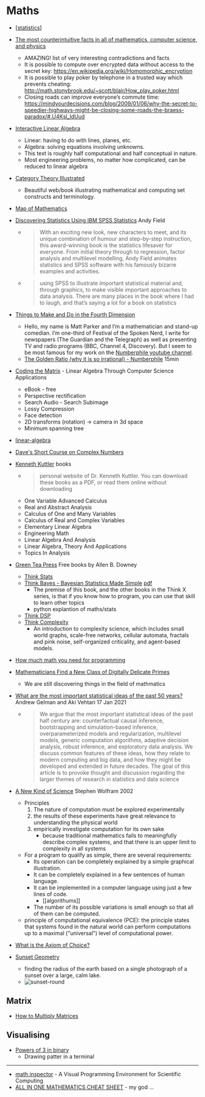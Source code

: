 Maths
=====

* [[statistics]]
* [The most counterintuitive facts in all of mathematics, computer science, and physics](https://axisofordinary.substack.com/p/the-most-counterintuitive-facts-in)
    * AMAZING! list of very interesting contradictions and facts
    * It is possible to compute over encrypted data without access to the secret key: https://en.wikipedia.org/wiki/Homomorphic_encryption
    * It is possible to play poker by telephone in a trusted way which prevents cheating: http://math.stonybrook.edu/~scott/blair/How_play_poker.html
    * Closing roads can improve everyone’s commute time: https://mindyourdecisions.com/blog/2009/01/06/why-the-secret-to-speedier-highways-might-be-closing-some-roads-the-braess-paradox/#.U4Ksl_ldUud
* [Interactive Linear Algebra](http://textbooks.math.gatech.edu/ila/index.html)
    * Linear: having to do with lines, planes, etc.
    * Algebra: solving equations involving unknowns.
    * This text is roughly half computational and half conceptual in nature. 
    * Most engineering problems, no matter how complicated, can be reduced to linear algebra
* [Category Theory Illustrated](https://github.com/boris-marinov/category-theory-illustrated)
    * Beautiful web/book illustrating mathematical and computing set constructs and terminology.
* [Map of Mathematics](https://mathmap.quantamagazine.org/map/)

* [Discovering Statistics Using IBM SPSS Statistics](https://www.discoveringstatistics.com/books/dsus/) Andy Field
    * > With an exciting new look, new characters to meet, and its unique combination of humour and step-by-step instruction, this award-winning book is the statistics lifesaver for everyone. From initial theory through to regression, factor analysis and multilevel modelling, Andy Field animates statistics and SPSS software with his famously bizarre examples and activities.
    * > using SPSS to illustrate important statistical material and, through graphics, to make visible important approaches to data analysis. There are many places in the book where I had to laugh, and that’s saying a lot for a book on statistics
* [Things to Make and Do in the Fourth Dimension](https://makeanddo4d.com/)
    * Hello, my name is Matt Parker and I’m a mathematician and stand-up comedian. I’m one-third of Festival of the Spoken Nerd, I write for newspapers (The Guardian and the Telegraph) as well as presenting TV and radio programs (BBC, Channel 4, Discovery). But I seem to be most famous for my work on the [Numberphile youtube channel](https://www.youtube.com/user/numberphile).
    * [The Golden Ratio (why it is so irrational) - Numberphile](https://www.youtube.com/watch?v=sj8Sg8qnjOg) 15min
* [Coding the Matrix](https://codingthematrix.com/) - Linear Algebra Through Computer Science Applications
    * eBook - free
    * Perspective rectification
    * Search Audio - Search Subimage
    * Lossy Compression
    * Face detection
    * 2D transforms (rotation) -> camera in 3d space
    * Minimum spanning tree
* [linear-algebra](https://betterexplained.com/articles/linear-algebra-guide/)
* [Dave's Short Course on Complex Numbers](https://www2.clarku.edu/faculty/djoyce/complex/)
* [Kenneth Kuttler](https://klkuttler.com/) books
    * > personal website of Dr. Kenneth Kuttler. You can download these books as a PDF, or read them online without downloading
    * One Variable Advanced Calculus
    * Real and Abstract Analysis
    * Calculus of One and Many Variables
    * Calculus of Real and Complex Variables
    * Elementary Linear Algebra
    * Engineering Math
    * Linear Algebra And Analysis
    * Linear Algebra, Theory And Applications
    * Topics In Analysis
* [Green Tea Press](https://greenteapress.com/) Free books by Allen B. Downey
    * [Think Stats](http://greenteapress.com/thinkstats2/html/index.html)
    * [Think Bayes - Bayesian Statistics Made Simple](http://www.greenteapress.com/thinkbayes/html/index.html) [pdf](http://www.greenteapress.com/thinkbayes/thinkbayes.pdf)
        * The premise of this book, and the other books in the Think X series, is that if you know how to program, you can use that skill to learn other topics
        * python explantion of maths/stats
    * [Think DSP](http://greenteapress.com/thinkdsp/thinkdsp.pdf)
    * [Think Complexity](http://greenteapress.com/complexity2/html/index.html)
        * An introduction to complexity science, which includes small world graphs, scale-free networks, cellular automata, fractals and pink noise, self-organized criticality, and agent-based models.

* [How much math you need for programming](https://lispmachine.wordpress.com/2014/12/05/how-much-math-you-need-for-programming/)

* [Mathematicians Find a New Class of Digitally Delicate Primes](https://www.quantamagazine.org/mathematicians-find-a-new-class-of-digitally-delicate-primes-20210330/)
    * We are still discovering things in the field of mathmatics
* [What are the most important statistical ideas of the past 50 years?](https://fermatslibrary.com/s/what-are-the-most-important-statistical-ideas-of-the-past-50-years) Andrew Gelman and Aki Vehtari 17 Jan 2021
    * > We argue that the most important statistical ideas of the past half century are: counterfactual causal inference, bootstrapping and simulation-based inference, overparameterized models and regularization, multilevel models, generic computation algorithms, adaptive decision analysis, robust inference, and exploratory data analysis. We discuss common features of these ideas, how they relate to modern computing and big data, and how they might be developed and extended in future decades. The goal of this article is to provoke thought and discussion regarding the larger themes of research in statistics and data science

* [A New Kind of Science](https://en.wikipedia.org/wiki/A_New_Kind_of_Science) Stephen Wolfram 2002
    * Principles
        1. The nature of computation must be explored experimentally
        2. the results of these experiments have great relevance to understanding the physical world
        3. empirically investigate computation for its own sake
            * because traditional mathematics fails to meaningfully describe complex systems, and that there is an upper limit to complexity in all systems
    * For a program to qualify as simple, there are several requirements:
        * Its operation can be completely explained by a simple graphical illustration.
        * It can be completely explained in a few sentences of human language.
        * It can be implemented in a computer language using just a few lines of code.
            * [[algorithums]]
        * The number of its possible variations is small enough so that all of them can be computed.
    * principle of computational equivalence (PCE): the principle states that systems found in the natural world can perform computations up to a maximal ("universal") level of computational power.


* [What is the Axiom of Choice?](https://jaydaigle.net/blog/what-is-the-axiom-of-choice/)
* [Sunset Geometry](https://www.shapeoperator.com/2016/12/12/sunset-geometry/)
    * finding the radius of the earth based on a single photograph of a sunset over a large, calm lake.
    * ![sunset-round](https://www.shapeoperator.com/img/sunset-round.png)

Matrix
------

* [How to Multiply Matrices](https://www.mathsisfun.com/algebra/matrix-multiplying.html)


Visualising
-----------

* [Powers of 3 in binary](https://www.johndcook.com/blog/2021/04/28/powers-of-3-in-binary/)
    * Drawing patter in a terminal

---

* [math inspector](https://mathinspector.com/) - A Visual Programming Environment for Scientific Computing
* [ALL IN ONE MATHEMATICS CHEAT SHEET](https://ourway.keybase.pub/mathematics_cheat_sheet.pdf) - my god ... 

[//begin]: # "Autogenerated link references for markdown compatibility"
[statistics]: statistics.md "Statistics"
[//end]: # "Autogenerated link references"